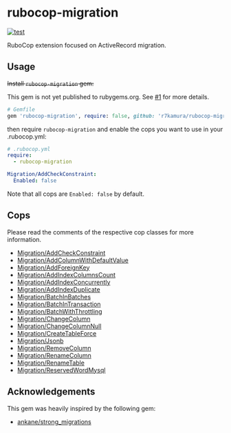 # rubocop-migration

[![test](https://github.com/r7kamura/rubocop-migration/actions/workflows/test.yml/badge.svg)](https://github.com/r7kamura/rubocop-migration/actions/workflows/test.yml)

RuboCop extension focused on ActiveRecord migration.

## Usage

~~Install `rubocop-migration` gem:~~

This gem is not yet published to rubygems.org.
See [#1](https://github.com/r7kamura/rubocop-migration/issues/1) for more details.

```ruby
# Gemfile
gem 'rubocop-migration', require: false, github: 'r7kamura/rubocop-migration', branch: 'main'
```

then require `rubocop-migration` and enable the cops you want to use in your .rubocop.yml:

```yaml
# .rubocop.yml
require:
  - rubocop-migration

Migration/AddCheckConstraint:
  Enabled: false
```

Note that all cops are `Enabled: false` by default.

## Cops

Please read the comments of the respective cop classes for more information.

- [Migration/AddCheckConstraint](lib/rubocop/cop/migration/add_check_constraint.rb)
- [Migration/AddColumnWithDefaultValue](lib/rubocop/cop/migration/add_column_with_default_value.rb)
- [Migration/AddForeignKey](lib/rubocop/cop/migration/add_foreign_key.rb)
- [Migration/AddIndexColumnsCount](lib/rubocop/cop/migration/unique_index_columns_count.rb)
- [Migration/AddIndexConcurrently](lib/rubocop/cop/migration/add_index_concurrently.rb)
- [Migration/AddIndexDuplicate](lib/rubocop/cop/migration/add_index_duplicate.rb)
- [Migration/BatchInBatches](lib/rubocop/cop/migration/batch_in_batches.rb)
- [Migration/BatchInTransaction](lib/rubocop/cop/migration/batch_in_transaction.rb)
- [Migration/BatchWithThrottling](lib/rubocop/cop/migration/batch_with_throttling.rb)
- [Migration/ChangeColumn](lib/rubocop/cop/migration/change_column.rb)
- [Migration/ChangeColumnNull](lib/rubocop/cop/migration/change_column_null.rb)
- [Migration/CreateTableForce](lib/rubocop/cop/migration/create_table_force.rb)
- [Migration/Jsonb](lib/rubocop/cop/migration/jsonb.rb)
- [Migration/RemoveColumn](lib/rubocop/cop/migration/remove_column.rb)
- [Migration/RenameColumn](lib/rubocop/cop/migration/rename_column.rb)
- [Migration/RenameTable](lib/rubocop/cop/migration/rename_table.rb)
- [Migration/ReservedWordMysql](lib/rubocop/cop/migration/reserved_word_mysql.rb)

## Acknowledgements

This gem was heavily inspired by the following gem:

- [ankane/strong_migrations](https://github.com/ankane/strong_migrations)
